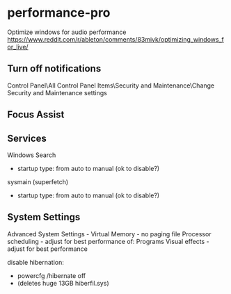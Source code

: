 # performance-pro
Optimize windows for audio performance
https://www.reddit.com/r/ableton/comments/83mivk/optimizing_windows_for_live/

## Turn off notifications
Control Panel\All Control Panel Items\Security and Maintenance\Change Security and Maintenance settings

## Focus Assist

## Services
Windows Search
* startup type: from auto to manual (ok to disable?)

sysmain (superfetch)
* startup type: from auto to manual (ok to disable?)

## System Settings
Advanced System Settings - Virtual Memory - no paging file
Processor scheduling - adjust for best performance of: Programs
Visual effects - adjust for best performance

disable hibernation:
* powercfg /hibernate off
* (deletes huge 13GB hiberfil.sys)



